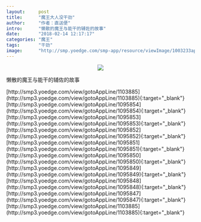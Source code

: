 ```yaml
---
layout:     post
title:      "魔王大人没干劲"
author:     "作者：直送便"
intro:      "懒散的魔王与能干的辅佐的故事"
date:       "2018-02-14 12:17:17"
categories: "魔王"
tags:       "干劲"
image:      "http://smp.yoedge.com/smp-app/resource/viewImage/1003233appline.png"
---
```

<div style="text-align: center">
<p><img src="http://smp.yoedge.com/smp-app/resource/viewImage/1003233appline.png"/></p>
</div>
<p class="post-meta">
<span>懒散的魔王与能干的辅佐的故事</span>
</p>
[http://smp3.yoedge.com/view/gotoAppLine/1103885](http://smp3.yoedge.com/view/gotoAppLine/1103885){:target="_blank"}
[http://smp3.yoedge.com/view/gotoAppLine/1095854](http://smp3.yoedge.com/view/gotoAppLine/1095854){:target="_blank"}
[http://smp3.yoedge.com/view/gotoAppLine/1095853](http://smp3.yoedge.com/view/gotoAppLine/1095853){:target="_blank"}
[http://smp3.yoedge.com/view/gotoAppLine/1095852](http://smp3.yoedge.com/view/gotoAppLine/1095852){:target="_blank"}
[http://smp3.yoedge.com/view/gotoAppLine/1095851](http://smp3.yoedge.com/view/gotoAppLine/1095851){:target="_blank"}
[http://smp3.yoedge.com/view/gotoAppLine/1095850](http://smp3.yoedge.com/view/gotoAppLine/1095850){:target="_blank"}
[http://smp3.yoedge.com/view/gotoAppLine/1095849](http://smp3.yoedge.com/view/gotoAppLine/1095849){:target="_blank"}
[http://smp3.yoedge.com/view/gotoAppLine/1095848](http://smp3.yoedge.com/view/gotoAppLine/1095848){:target="_blank"}
[http://smp3.yoedge.com/view/gotoAppLine/1095847](http://smp3.yoedge.com/view/gotoAppLine/1095847){:target="_blank"}
[http://smp3.yoedge.com/view/gotoAppLine/1103885](http://smp3.yoedge.com/view/gotoAppLine/1103885){:target="_blank"}


